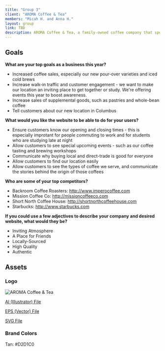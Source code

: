 ```yaml
---
title: "Group 3"
client: "AROMA Coffee & Tea"
members: "Micah H. and Anna H."
layout: group
link: TBD
description: AROMA Coffee & Tea, a family-owned coffee company that specializes in locally-sourced coffee.  They have two locations in Columbus, OH.
---
```


## Goals

**What are your top goals as a business this year?**

* Increased coffee sales, especially our new pour-over varieties and iced cold brews
* Increase walk-in traffic and customer engagement - we want to make our location an inviting place to get together or study.  We're offering events this year to boost awareness.
* Increase sales of supplemental goods, such as pastries and whole-bean coffee
* Tell customers about our new location in Columbus

**What would you like the website to be able to do for your users?**

* Ensure customers know our opening and closing times - this is especially improtant for people commuting to work and for students who are studying late at night
* Allow customers to see special upcoming events - such as our coffee tasting and brewing workshops
* Communicate why buying local and direct-trade is good for everyone
* Allow customers to find our location easily
* Allow customers to see the types of coffee we serve, and communicate the stories behind the origin of those coffees

**Who are some of your top competitors?**

* Backroom Coffee Roasters: http://www.imperocoffee.com
* Mission Coffee Co: http://missioncoffeeco.com
* Short North Coffee House: http://shortnorthcoffeehouse.com
* Starbucks: http://www.starbucks.com

**If you could use a few adjectives to describe your company and desired website, what would they be?**

* Inviting Atmosphere
* A Place for Friends
* Locally-Sourced
* High Quality
* Authentic

## Assets

### Logo
<img src="/groups/assets/group3/aroma.svg" alt="AROMA Coffee & Tea" />

<a href="/groups/assets/group3/aroma.ai">AI (Illustrator) File</a>

<a href="/groups/assets/group3/aroma.eps">EPS (Vector) File</a>

<a href="/groups/assets/group3/aroma.svg">SVG File</a>

### Brand Colors

Tan: #D2D1C0